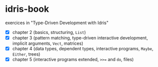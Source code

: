 # idris-book
exercices in "Type-Driven Development with Idris"

- [x] chapter 2 (basics, structuring, `List`)
- [x] chapter 3 (pattern matching, type-driven interactive development, implicit arguments, `Vect`, matrices)
- [x] chapter 4 (data types, dependent types, interactive programs, `Maybe`, `Either`, trees)
- [x] chapter 5 (interactive programs extended, `>>=` and `do`, files)
